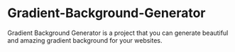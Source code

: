 # Gradient-Background-Generator
Gradient Background Generator is a project that you can generate beautiful and amazing gradient background for your websites.
